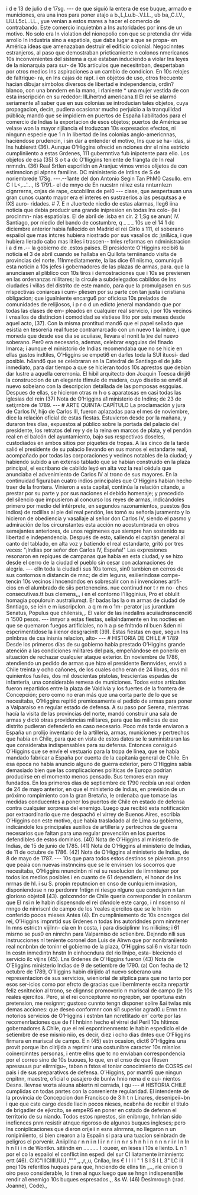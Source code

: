 i d e 13 de julio d e 17sg. --- de que siguió la entera de ese buque, armado e municiones, era una inos para poner atajo a b.,L,Lu.b-.V.LL., ub ba,,C.LV., LlU.L5cL..LL., yue venian a estos mares a hacer el comercio de contrabando. Este comercio inquietnbn a Ins autoridades por inns de un motivo. No solo era In violation del nionopolio con que se pretendia dnr vida arrollo In industria sino a espatiola, que daba lugar a que se propa- en América ideas que amenazaban destruir el edificio colonial. Negocinntes estranjeros, al paso que demostraban pricticaniente n colonos nmericanos 10s inconvenientes del sistema a que estaban induciendo a violar Ins leyes de la nionarquia para sur- de 10s artículos que necesitnban, despertaban por otros medios Ins aspiraciones a un cambio de condicion. En 10s relojes de faltrique- ra, en Ins cajas de rapt. i en objetos de uso, otros frecuente hacian dibujar simbolos diversos de libertad e independencia, ordin? blanco, con una bnndern en la mano, i rlaniente * una mujer vestida de con esta inscripción en su rededor: IILihertnd americana.tl El rei se alarmó seriamente a1 saber que en sus colonias se introducian tales objetos, cuya propagacion, decin, pudiera ocasionar mucho perjuicio a la tranquilidad pública; mandó que se impidiern en puertos de España liabilitados para el comercio de Indias la exportacion de esos objetos; puertos de América se velase won la mayor rijilancia el troduzcan 10s expresados efectos, ni ningunn especie que 1 n In libertad de Ins colonias anglo-americnnas, haciéndose prudencin, i sin dar a entender el motivo, Ins que se ha- idas, si Ins hubierett (36). Aunque O'Higgins ofrecid en nciones dnr el nins estricto cumpliniiento a estas Grdenes, 111 gubernntiva fub inipotente para ello. Los objetos de esa (35) S o t a dc O'IIiggins teniente de frangta de In real nrmndn. (36) Real Srtlen espcrlidn en Aranjuc vimos vnrios olijetos de con estimncion pi alpnns familins. DC mininisterio de Intlins de S de noriembrede 17Sg. ---.--1ante del don Antonio Segin Tan PhM0 Casullo. ern C I L&#x3C;,...'..., IS 1791.- el de mnyo de En nucstrn niiiez esta nnturnlezn cignrrerns, cnjas de rape, cscobillns de pel0 --- ciase, que aespertauan una gran cunos cuanto mayor era el interes en sustraerios a ias pesqutsas a e IXS auro- ridades. # 7. E n JIuertede niedio de estas alarmas, lleg6 iina noticia que debia producir una grande inipresion en todas Ins colo- (le i proclnmn- nias espatiolas. El de abril de :isba en cir. 2 1;Sg se anun( IV. Santiago, por niedio del bando de costumbre, q _ _ _ 10s ue el 14 1 dc diciembre anterior habia fallecido en Madrid el rei Cirlo s 111, el soberano espaiiol que mas intcres hubiera niostrado por sus vasallos dc ;\ni&#x26;ica, i que hubiera llerado cabo mas litiles i trascen-- tnles reformas en ndministracion i a d m .-- la gobierno de .estos paises. El presidente O’Higgins recibi6 la noticia el 3 de abril cuando se hallaba en Quillota terniinando visita de provincias del norte. 11Inmediatamente, la las dice 61 niismo, comuniqu6 esta noticin a 10s jefes i gobernadores de las plazas de armas, para. que la anunciasen al pliblico con 10s tiros i demostraciones que i 10s se previenen en las ordenanzas niilitares; la circule a subdelegados cabildos de Ins ciudades i villas del distrito de este mando, para que la promulgasen en sus rrlspectivas coniarcas i cum- pliesen por su parte con tan justa i cristiana obligacion; que igualniente encargu6 por oficiosa 10s prelados de comunidades de relijiosos, i p r o d un edicto jeneral mandando que por todas las clases de em- pleados en cualquier real servicio, i por 10s vecinos i vnsallos de distincion i comodidad se vistiese llito por seis meses desde aquel acto, (37). Con la misma prontitud mand6 que el papel sellado que esistia en tesoreria real fuese contramarcado con un nuevo t la imbre, i que moneda que desde ese dia se acuiiase, llevara el nonit la )re del nuevo soberano. Per0 era necesario, ademas, celebrar esgquias del finado lmarca; i aunque el ministcrio de Indias recomendaba que no se hicie en ellas gastos indtiles, O’Higgins se empeti6 en darles toda la SUI ituosi- dad posible. h4and6 que se celebraran en la Catedral de Santiago el de julio inmediato, para dar tiempo a que se hicieran todos 10s aprestos que debian dar lustre a aquella ceremonia. El hibil arquitecto don Joaquin Toesca diriji6 la construccion de un elegante tfimulo de madera, cuyo disetio se envi6 al nuevo sobeiano con la descripcion detallada de las pomposas esgquias. Despues de ellas, se hicieron otras m h o s aparatosas en casi todas las iglesias del rein (37) Nota de O’Higgins a1 ministerio de Indins; de 23 de seti;rnbre de 1789. --- # ARTE QUINTA-CAPÍTULO La proclamación y jura de Carlos IV, hijo de Carlos III, fueron aplazadas para el mes de noviembre, dice la relación oficial de estas fiestas. Estuvieron desde por la mañana, y duraron tres días, expuestos al público sobre la portada del palacio del presidente, los retratos del rey y de la reina en marcos de plata, y el pendón real en el balcón del ayuntamiento, bajo sus respectivos doseles, custodiados en ambos sitios por piquetes de tropas. A las cinco de la tarde salió el presidente de su palacio llevando en sus manos el estandarte real, acompañado por todas las corporaciones y vecinos notables de la ciudad; y habiendo subido a un extenso tablado que se habían construido en la plaza principal, el escribano de cabildo leyó en alta voz la real cédula que anunciaba el advenimiento de Carlos IV al trono de sus mayores. En la continuidad figuraban cuatro indios principales que O'Higgins habían hecho traer de la frontera. Vinieron a esta capital, continúa la relación citando, a prestar por su parte y por sus naciones el debido homenaje; y precedido del silencio que impusieron al concurso los reyes de armas, indicándoles primero por medio del intérprete, en segundos razonamientos, puestos (los indios) de rodillas al pie del real pendón, les tomó su señoría juramento y lo hicieron de obediencia y vasallaje al señor don Carlos IV, siendo el pasmo y admiración de los circunstantes esta acción no acostumbrada en otros semejantes anteriores, de unos regímenes que siempre han sostenido su libertad e independencia. Después de esto, saliendo el capitán general al canto del tablado, en alta voz y batiendo el real estandarte, gritó por tres veces: "¡Indias por señor don Carlos IV, España!" Las expresiones resonaron en repiques de campanas que había en esta ciudad, y se hizo desde el cerro de la ciudad el pueblo sin cesar con aclamaciones de alegría. --- elln toda la ciudad i sus 10s torres, sin0 tambien en cerros de sus contornos n distancin de mnc; de dim leguns, esiiierindose compe- tencin 10s vecinos i hncendndos en sobresalir con n i invenciones artifi- cios en el alumbrado de siis pertenencins. nue continud nor t r m no- ches consecutivas.tt bus clemens,,, i en el contorno I'IIigginius, Pro et oblulit homagia populoruin australiumqt. Er badas las la o m armas de ciudad de Snntiago, se iein e m iuscripclon. a q m m o 1m- perator jus jurantlum Senatus, Populus que chilensis,,. El valor de las inedallns acuiiadnsnscendi6 n 1500 pesos. --- innyor a estas fiestas, selialndamente en Ins nocties en que se quemaron fuegos artificiales, no h a p se fnltndo nl buen &#x26;den ni espcrimentidose la iiienor desgracintt (39). Estas fiestas en que, segun Ins pnlnbras de csa inisnia relacion, alto- --- # HISTORIA DE CHILE # 1789 Desde los primeros días de su gobierno había prestado O’Higgins grande atención a las condiciones militares del país, empeñándose en ponerlo en situación de rechazar cualquier ataque exterior. En noviembre de 1786, atendiendo un pedido de armas que hizo el presidente Bennvides, envió a Chile treinta y ocho cañones, de los cuales ocho eran de 24 libras, dos mil quinientos fusiles, dos mil doscientas pistolas, trescientas espadas de infantería, una considerable remesa de municiones. Todos estos artículos fueron repartidos entre la plaza de Valdivia y los fuertes de la frontera de Concepción; pero como no eran más que una corta parte de lo que se necesitaba, O’Higgins repitió premiosamente el pedido de armas para poner a Valparaíso en regular estado de defensa. A su paso por Serena, mientras hacía la visita de las provincias del norte, mandó construir una sala de armas y dictó otras providencias militares, para que las milicias de ese distrito pudieran defenderlo en caso necesario. Poco más tarde enviaron a España un prolijo inventario de la artillería, armas, municiones y pertrechos que había en Chile, para que en vista de estos datos se le suministraran las que consideraba indispensables para su defensa. Entonces consiguió O’Higgins que se envíe el vestuario para la tropa de línea, que se había mandado fabricar a España por cuenta de la capitanía general de Chile. En esa época no había anuncio alguno de guerra exterior, pero O’Higgins sabía demasiado bien que las complicaciones políticas de Europa podrían producirse en el momento menos pensado. Sus temores eran muy fundados. En los primeros días de septiembre de 1790 recibía un real orden de 24 de mayo anterior, en que el ministerio de Indias, en previsión de un próximo rompimiento con la gran Bretaña, le ordenaba que tomase las medidas conducentes a poner los puertos de Chile en estado de defensa contra cualquier sorpresa del enemigo. Luego que recibió esta notificación por extraordinario que me despachó el virrey de Buenos Aires, escribía O’Higgins con este motivo, que había trasladado al de Lima su gobierno, indicándole los principales auxilios de artillería y pertrechos de guerra necesarios que faltan para una regular prevención en los puertos defendibles de estos dominios. (40) Nota de O’Higgins al ministerio de Indias, de 15 de junio de 1785. (41) Nota de O’Higgins al ministerio de Indias, de 11 de octubre de 1786. (42) Nota de O’Higgins al ministerio de Indias, de 8 de mayo de 1787. --- 10s que para todos estos destinos se piaieron. pnso que peaia con nuevas instnncins que se le envinsen los socorros que necesitaba, O’Higgins nnuncinbn nl rei su resolucion de iimnntener por todos los medios posibles i en cuanto de 61 dependiern, el honor de Ins nrrnas de hI. i su S. propin reputncion en cnso de cunlquiern invasion, disponiendose n no perdonnr fntign ni riesgo nlguno que condujern n tan glorioso objetoll (43). golxxnndor de Chile queria corresponder In coniianzn que El nsi n le habin dispensndo el rei dAndole este cargo, i nl nscenso nl rnngo de ninriscnl de campo de los ‘reales ejercitos que se le hnbin conferido pocos mieses Antes (4). En curnpliniemento dc 10s cncnrgos del rei, O’Higgins irnpnrtid sus 6rdenes n todas Ins autoridndes pnrn ninntener In mns estrictn vijilnn- cia en In costa, i para disciplinnr Ins niilicins; i 61 misrno se pus0 en ninrchn para Valparniso de sctienibre. Dejnndo nlli sus instrucciones nl teniente coronel don Luis de Alnvn que por nonibraniiento real ncnbnbn de toninr el gobierno de la plaza, O’Higgins sali6 n visitar todn In costn inmedintn hnstn In einhocndura del rio llnipo, esta- blecicndo el servicio ilc vijins (45). Lns 6rdenes de O’Higgins fueron (43) Nota de O’EIiggins ministerio Indias de 9 de setiembre de 1790. (a) Con fecha de 12 octubre de 1789, O’IIiggins habin dirijido a1 nuevo soberano una representacion de sus servicios, wieniorial de sitplica para que no tanto por esos ser\-icios como por efrcto de gracias que libernlmente escita nrepartir feliz esnltncion al trono, se clignnsc promovcrlo n mariscal de campo (le 10s reales ejercitos. Pero, si el rei conceptunre no ngrepbn, ser oportuna estn pretension, me resignnr; gustoso cunnto tengn disponer solire &#x26;ai twlas mis demas acciones: que deseo conformnr con si1 superior agrad0.u Ernn tnn notorios servicios de O’Higgins i estnbn tan ncretlitado en’ corte por las recomenrlaciones que de f l hnbinn hecho el virrei del Peril 10s hltimos gobernadores &#x26;.Chile, que el rei espontinenmentc le habin espediclo el de setiembre de ese misnio niio, es decir, diez i ocho dias dntes que O’FIiggins firmara en mariscal de campo. E n (45) estn ocasion, dict6 0’1-Iiggins una provit porque ibn clirijida a reprimir una costunibre caracter 10s misnlos coinercinntes personas, i entre ellns que tc no enviaban correspondencia por el correo sino de 10s buoues, lo que, en el cnso de que filesen apresauus pur eiirrnigu~, taban n fstos el toniar conocimiento de COSRS del pais i de sus preparativcs de defensa. O’Higgins, por mantl6 que ningun cnpitnn, maestre, oficial o pasajero de bunlw hnio nena d e oui- nientos Desns. llevnse wxrta aleuna abiertn ni cerrada, i qu --- # HISTORIA CHILE cumplidas cn todas pnrtes con la conreniente regularidad. El intendente de la provincia de Concepcion don Francisco de 3 h t n Linares, desenipeii~bn i que que cste cargo desde liacin pocos nieses, ncabnha de recibir el titulo de brigadier de ejkrcito, se empeR6 en poner en cstado de defensn el territorio de su niando. Todos estos nprestos, sin enibnrgo, hnhrian sido ineficnces pnm resistir atnque rigoroso de algunos buques ingleses; pero Ins coniplicaciones que dieron orijeii n esns alnrmns, no llegaron n un ronipiniiento, si bien crearon a la Espaiin si para una tuacion seinbradn de peligros el porvenir. Aniipllna r n n i n l i r n r i n n r s h n h i n n n n r i r l n In h n l i i n de Wontkn. sitiindn en .......... I :oueer, en leses i 10s e liento. L n 1 por el co la espaiiol el conflict inn espedi del sur CI liatamente irninnientc ertt (46). CIIC"IIICIIII.IUU ,""" ,,.,r,,u, Cnllao, Ins € I I I I " 1 S I S I L 3" LC ill pnqi 10s referitlos huques para que, hnciendo de ellns tin _.., rle cniion ti oiro peso considerable, lo tiren al ngux luego que se hngn indispensnl)le rendir a1 enemigo 10s buques espresados.,, &#x26;s W. (46) Deslmrough (:rad. Joanne), Code).,